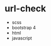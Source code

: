 # url-check
<ul>
  <li>scss</li>
  <li>bootstrap 4</li>
  <li>html</li>
  <li>javascript</li>
</ul>
